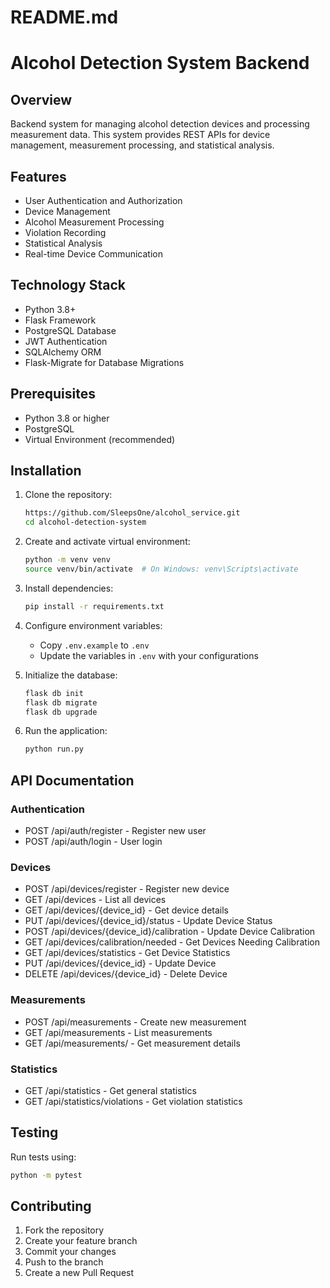 # README.md

# Alcohol Detection System Backend

## Overview

Backend system for managing alcohol detection devices and processing measurement data. This system provides REST APIs for device management, measurement processing, and statistical analysis.

## Features

- User Authentication and Authorization
- Device Management
- Alcohol Measurement Processing
- Violation Recording
- Statistical Analysis
- Real-time Device Communication

## Technology Stack

- Python 3.8+
- Flask Framework
- PostgreSQL Database
- JWT Authentication
- SQLAlchemy ORM
- Flask-Migrate for Database Migrations

## Prerequisites

- Python 3.8 or higher
- PostgreSQL
- Virtual Environment (recommended)

## Installation

1. Clone the repository:

   ```bash
   https://github.com/SleepsOne/alcohol_service.git
   cd alcohol-detection-system
   ```

2. Create and activate virtual environment:

   ```bash
   python -m venv venv
   source venv/bin/activate  # On Windows: venv\Scripts\activate
   ```

3. Install dependencies:

   ```bash
   pip install -r requirements.txt
   ```

4. Configure environment variables:

   - Copy `.env.example` to `.env`
   - Update the variables in `.env` with your configurations

5. Initialize the database:

   ```bash
   flask db init
   flask db migrate
   flask db upgrade
   ```

6. Run the application:

   ```bash
   python run.py
   ```

## API Documentation

### Authentication

- POST /api/auth/register - Register new user
- POST /api/auth/login - User login

### Devices

- POST /api/devices/register - Register new device
- GET /api/devices - List all devices
- GET /api/devices/{device_id} - Get device details
- PUT /api/devices/{device_id}/status - Update Device Status
- POST /api/devices/{device_id}/calibration - Update Device Calibration
- GET /api/devices/calibration/needed - Get Devices Needing Calibration
- GET /api/devices/statistics - Get Device Statistics
- PUT /api/devices/{device_id} - Update Device
- DELETE /api/devices/{device_id} - Delete Device

### Measurements

- POST /api/measurements - Create new measurement
- GET /api/measurements - List measurements
- GET /api/measurements/<id> - Get measurement details

### Statistics

- GET /api/statistics - Get general statistics
- GET /api/statistics/violations - Get violation statistics

## Testing

Run tests using:

```bash
python -m pytest
```

## Contributing

1. Fork the repository
2. Create your feature branch
3. Commit your changes
4. Push to the branch
5. Create a new Pull Request

